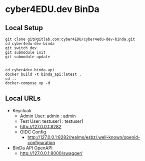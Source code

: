 # cyber4EDU.dev BinDa

## Local Setup 

```shell
git clone git@gitlab.com:cyber4EDU/cyber4edu-dev-binda.git
cd cyber4edu-dev-binda
git switch dev
git submodule init
git submodule update 


cd cyber4dev-binda-api
docker build -t binda_api:latest .
cd ..
docker-compose up -d
```

## Local URLs

* Keycloak 
  * Admin User: admin : admin
  * Test User: testuser1 : testuser1 
  * http://127.0.0.1:8282
  * OIDC Config
    * http://127.0.0.1:8282/realms/esbz/.well-known/openid-configuration
* BinDa API OpenAPI
  * http://127.0.0.1:8000/swagger/
